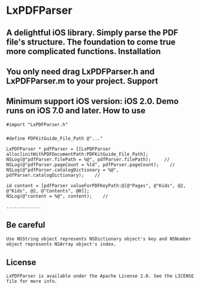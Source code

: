 # LxPDFParser
A delightful iOS library. Simply parse the PDF file's structure. The foundation to come true more complicated functions.
Installation
------------
You only need drag LxPDFParser.h and LxPDFParser.m to your project.
Support
------------
Minimum support iOS version: iOS 2.0. Demo runs on iOS 7.0 and later.
How to use
-----------
    #import "LxPDFParser.h"
###
    #define PDFKitGuide_File_Path @"..."

    LxPDFParser * pdfParser = [[LxPDFParser alloc]initWithPDFDocumentPath:PDFKitGuide_File_Path];
    NSLog(@"pdfParser.filePath = %@", pdfParser.filePath);     //
    NSLog(@"pdfParser.pageCount = %ld", pdfParser.pageCount);    //
    NSLog(@"pdfParser.catalogDictionary = %@", pdfParser.catalogDictionary);    //
    
    id content = [pdfParser valueForPDFKeyPath:@[@"Pages", @"Kids", @2, @"Kids", @2, @"Contents", @0]];
    NSLog(@"content = %@", content);    //
    
    .............
    
Be careful            
-----------
    Use NSString object represents NSDictionary object's key and NSNumber object represents NSArray object's index.
License
-----------
    LxPDFParser is available under the Apache License 2.0. See the LICENSE file for more info.
